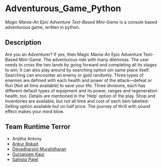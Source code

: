 # Adventurous_Game_Python
*Magic Mania-An Epic Adventure Text-Based Mini-Game* is a console based adventurous game, written in python.

 

## Description
Are you an Adventurer? If yes, then Magic Mania-An Epic Adventure Text-Based Mini-Game.
The adventurous ride with many dilemmas. 
The user needs to cross the two lands by going forward and completing all its stages to win; 
It can also play around by searching option om same place itself. 
Searching can encounter an enemy or gold randomly. 
Three types of enemies are defined with each health and power of the attack—defeat or Run [Not all time available] to save your life. 
Three divisions, each has different default types of equipment and its power, ranges and regeneration health, too. 
Details are mentioned in the ‘Help’ option of the play. 
Shop and Inventories are available, but not all time and cost of each item labelled-Selling option available but on half price. 
The journey of thrill with sound effect makes your mind blow.

 


## Team Runtime Terror
  * Anjitha Antony 
  * [Ankur Rokad ](https://github.com/ankurrokad)
  * [Devadharsini Muralidharan](https://github.com/Devadharsini)
  * [Gursanjam Kaur](https://github.com/sv2021)
  * [Sahista Patel](https://github.com/Sahista-Patel)
